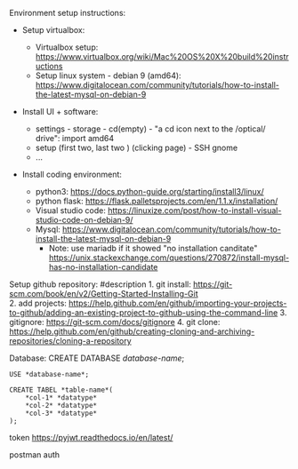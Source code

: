 Environment setup instructions: 
* Setup virtualbox:
    * Virtualbox setup: https://www.virtualbox.org/wiki/Mac%20OS%20X%20build%20instructions
    * Setup linux system - debian 9 (amd64): https://www.digitalocean.com/community/tutorials/how-to-install-the-latest-mysql-on-debian-9
    
* Install UI + software: 
    * settings - storage - cd(empty) - "a cd icon next to the /optical/ drive": import amd64
    * setup (first two, last two ) (clicking page) - SSH gnome
    * ...
    
* Install coding environment: 
    * python3: https://docs.python-guide.org/starting/install3/linux/
    * python flask: https://flask.palletsprojects.com/en/1.1.x/installation/
    * Visual studio code: https://linuxize.com/post/how-to-install-visual-studio-code-on-debian-9/
    * Mysql: https://www.digitalocean.com/community/tutorials/how-to-install-the-latest-mysql-on-debian-9  
        * Note: use mariadb if it showed "no installation canditate" https://unix.stackexchange.com/questions/270872/install-mysql-has-no-installation-candidate
    
    
    
Setup github repository: #description
    1. git install: https://git-scm.com/book/en/v2/Getting-Started-Installing-Git  
    2. add projects: https://help.github.com/en/github/importing-your-projects-to-github/adding-an-existing-project-to-github-using-the-command-line 
    3. gitignore: https://git-scm.com/docs/gitignore 
    4. git clone: https://help.github.com/en/github/creating-cloning-and-archiving-repositories/cloning-a-repository



Database: 
    CREATE DATABASE *database-name*;

    USE *database-name*;

    CREATE TABEL *table-name*(
        *col-1* *datatype* 
        *col-2* *datatype*
        *col-3* *datatype*
    );









token 
https://pyjwt.readthedocs.io/en/latest/ 

postman
auth